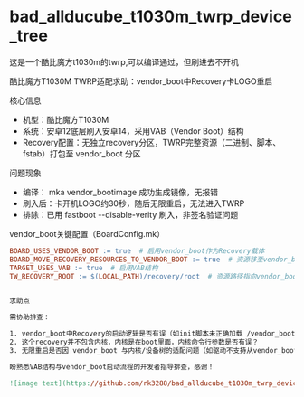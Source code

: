 # bad_allducube_t1030m_twrp_device_tree
这是一个酷比魔方t1030m的twrp,可以编译通过，但刷进去不开机


酷比魔方T1030M TWRP适配求助：vendor_boot中Recovery卡LOGO重启
 
核心信息
 
- 机型：酷比魔方T1030M
- 系统：安卓12底层刷入安卓14，采用VAB（Vendor Boot）结构
- Recovery配置：无独立recovery分区，TWRP完整资源（二进制、脚本、fstab）打包至 vendor_boot 分区
 
问题现象
 
- 编译： mka vendor_bootimage 成功生成镜像，无报错
- 刷入后：卡开机LOGO约30秒，随后无限重启，无法进入TWRP
- 排除：已用 fastboot --disable-verity 刷入，非签名验证问题
 
vendor_boot关键配置（BoardConfig.mk）

 ```makefile
BOARD_USES_VENDOR_BOOT := true  # 启用vendor_boot作为Recovery载体
BOARD_MOVE_RECOVERY_RESOURCES_TO_VENDOR_BOOT := true  # 资源移至vendor_boot
TARGET_USES_VAB := true  # 启用VAB结构
TW_RECOVERY_ROOT := $(LOCAL_PATH)/recovery/root  # 资源路径指向vendor_boot内
 
 
求助点
 
需协助排查：
 
1. vendor_boot中Recovery的启动逻辑是否有误（如init脚本未正确加载 /vendor_boot/recovery 资源）？
2. 这个recovery并不包含内核，内核是在boot里面，内核命令行参数是否有误？
3. 无限重启是否因 vendor_boot 与内核/设备树的适配问题（如驱动不支持从vendor_boot启动Recovery）？
 
盼熟悉VAB结构与vendor_boot启动流程的开发者指导排查，感谢！

![image text](https://github.com/rk3288/bad_allducube_t1030m_twrp_device_tree/blob/cdb6b8d11b23eae9babdf8d0ec1a84b390f45a45/Screenshot_20250627-154451_Chrome.png)
